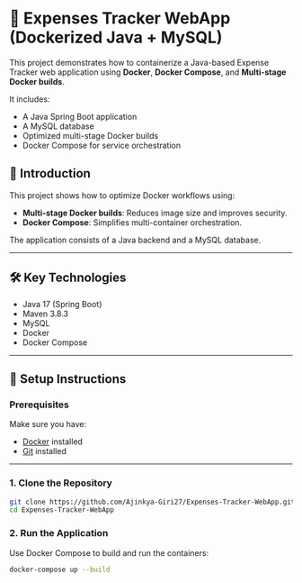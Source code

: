 # 🧾 Expenses Tracker WebApp (Dockerized Java + MySQL)

This project demonstrates how to containerize a Java-based Expense Tracker web application using **Docker**, **Docker Compose**, and **Multi-stage Docker builds**.

It includes:

- A Java Spring Boot application
- A MySQL database
- Optimized multi-stage Docker builds
- Docker Compose for service orchestration

## 📖 Introduction

This project shows how to optimize Docker workflows using:

- **Multi-stage Docker builds**: Reduces image size and improves security.
- **Docker Compose**: Simplifies multi-container orchestration.

The application consists of a Java backend and a MySQL database.

---

## 🛠️ Key Technologies

- Java 17 (Spring Boot)
- Maven 3.8.3
- MySQL
- Docker
- Docker Compose

---

## 🚀 Setup Instructions

### Prerequisites

Make sure you have:

- [Docker](https://docs.docker.com/get-docker/) installed
- [Git](https://git-scm.com/) installed

---

### 1. Clone the Repository

```bash
git clone https://github.com/Ajinkya-Giri27/Expenses-Tracker-WebApp.git
cd Expenses-Tracker-WebApp
```

### 2. Run the Application

Use Docker Compose to build and run the containers:

```bash
docker-compose up --build
```
